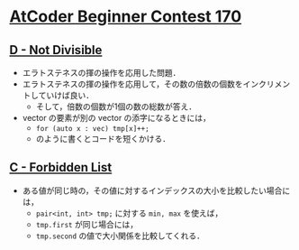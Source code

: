 # [AtCoder Beginner Contest 170](https://atcoder.jp/contests/abc170)

## [D - Not Divisible](https://atcoder.jp/contests/abc170/tasks/abc170_d)
- エラトステネスの揮の操作を応用した問題．
- エラトステネスの揮の操作を応用して，その数の倍数の個数をインクリメントしていけば良い．
    - そして，倍数の個数が1個の数の総数が答え．
- vector の要素が別の vector の添字になるときには，
    - `for (auto x : vec) tmp[x]++;`
    - のように書くとコードを短くかける．

## [C - Forbidden List](https://atcoder.jp/contests/abc170/tasks/abc170_c)
- ある値が同じ時の，その値に対するインデックスの大小を比較したい場合には，
    - `pair<int, int> tmp;` に対する `min, max` を使えば，
    - `tmp.first` が同じ場合には，
    - `tmp.second` の値で大小関係を比較してくれる．
